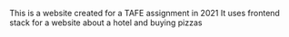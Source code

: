 This is a website created for a TAFE assignment in 2021
It uses frontend stack for a website about a hotel and buying pizzas 